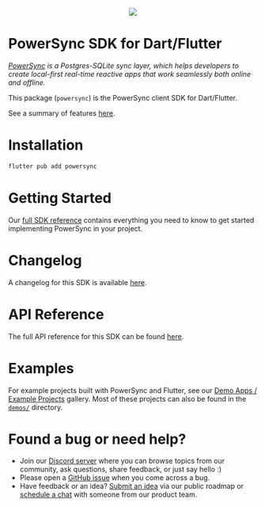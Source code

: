 <p align="center">
  <a href="https://www.powersync.com" target="_blank"><img src="https://github.com/powersync-ja/.github/assets/7372448/d2538c43-c1a0-4c47-9a76-41462dba484f"/></a>
</p>

# PowerSync SDK for Dart/Flutter

*[PowerSync](https://www.powersync.com) is a Postgres-SQLite sync layer, which helps developers to create local-first real-time reactive apps that work seamlessly both online and offline.*

This package (`powersync`) is the PowerSync client SDK for Dart/Flutter. 

See a summary of features [here](https://docs.powersync.com/client-sdk-references/flutter).

# Installation

```bash
flutter pub add powersync
```

# Getting Started

Our [full SDK reference](https://docs.powersync.com/client-sdk-references/flutter) contains everything you need to know to get started implementing PowerSync in your project.

# Changelog

A changelog for this SDK is available [here](https://releases.powersync.com/announcements/flutter-client-sdk).

# API Reference

The full API reference for this SDK can be found [here](https://pub.dev/documentation/powersync/latest/powersync/powersync-library.html).

# Examples

For example projects built with PowerSync and Flutter, see our [Demo Apps / Example Projects](https://docs.powersync.com/resources/demo-apps-example-projects#flutter) gallery. Most of these projects can also be found in the [`demos/`](../demos/) directory.

# Found a bug or need help?

- Join our [Discord server](https://discord.gg/powersync) where you can browse topics from our community, ask questions, share feedback, or just say hello :)
- Please open a [GitHub issue](https://github.com/powersync-ja/powersync.dart/issues) when you come across a bug.
- Have feedback or an idea? [Submit an idea](https://roadmap.powersync.com/tabs/5-roadmap/submit-idea) via our public roadmap or [schedule a chat](https://calendly.com/powersync/powersync-chat) with someone from our product team.
